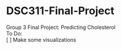 # DSC311-Final-Project
Group 3 Final Project: Predicting Cholesterol  
To Do:  
[ ] Make some visualizations  